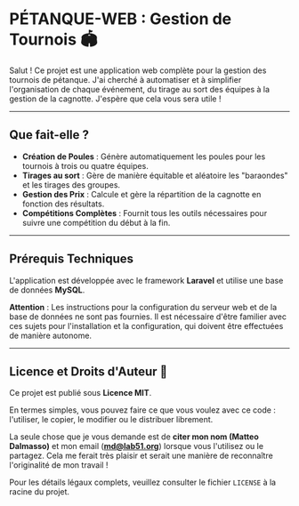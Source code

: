 # PÉTANQUE-WEB : Gestion de Tournois 🏟️

Salut ! Ce projet est une application web complète pour la gestion des tournois de pétanque. J'ai cherché à automatiser et à simplifier l'organisation de chaque événement, du tirage au sort des équipes à la gestion de la cagnotte. J'espère que cela vous sera utile !

***

## Que fait-elle ?

* **Création de Poules** : Génère automatiquement les poules pour les tournois à trois ou quatre équipes.
* **Tirages au sort** : Gère de manière équitable et aléatoire les "baraondes" et les tirages des groupes.
* **Gestion des Prix** : Calcule et gère la répartition de la cagnotte en fonction des résultats.
* **Compétitions Complètes** : Fournit tous les outils nécessaires pour suivre une compétition du début à la fin.

***

## Prérequis Techniques

L'application est développée avec le framework **Laravel** et utilise une base de données **MySQL**.

**Attention** : Les instructions pour la configuration du serveur web et de la base de données ne sont pas fournies. Il est nécessaire d'être familier avec ces sujets pour l'installation et la configuration, qui doivent être effectuées de manière autonome.

***

## Licence et Droits d'Auteur 🤝

Ce projet est publié sous **Licence MIT**.

En termes simples, vous pouvez faire ce que vous voulez avec ce code : l'utiliser, le copier, le modifier ou le distribuer librement.

La seule chose que je vous demande est de **citer mon nom (Matteo Dalmasso)** et mon email (**md@lab51.org**) lorsque vous l'utilisez ou le partagez. Cela me ferait très plaisir et serait une manière de reconnaître l'originalité de mon travail !

Pour les détails légaux complets, veuillez consulter le fichier `LICENSE` à la racine du projet.
